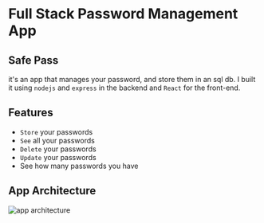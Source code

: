 # Full Stack Password Management App
## Safe Pass
it's an app that manages your password, and store them in an sql db. I built it using `nodejs` and `express` in the backend and `React` for the front-end.

## Features
- `Store` your passwords
- `See` all your passwords
- `Delete` your passwords
- `Update` your passwords
- See how many passwords you have

## App Architecture
![app architecture](https://excalidraw.com/#json=sYWqKqU4AS_082Yd3aZiB,O_bv47FmSZzygDOYhgOUGg)
